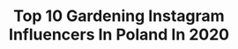 ---
title: Top 10 Gardening Instagram Influencers In Poland In 2020
description: >-
  Find top gardening Instagram influencers in Poland in 2020. Most popular hashtags: #zosta #gardening #wiosna #kwiaty.
platform: Instagram
profiles:
  - username: "miss_donatella_official"
    fullname: >-
      𝓜𝓪𝓻𝔃𝓮𝓷𝓪 𝓑𝓲𝓮𝓵𝓪𝓻𝔃
    location: "Poland"
    followers: 306527
    engagement: 196
    commentsToLikes: 0.070527
    id: ck8t2ks8gzt3p0j78eav4t1ca
    verified: false
    hashtags: "#blackstyle, #chillout, #sweet, #swimwear"
  - username: "segritta"
    fullname: >-
      Matylda Kozakiewicz
    location: "Poland"
    followers: 20037
    engagement: 487
    commentsToLikes: 0.040568
    id: ck0w02nkpc2zu0i19y89ncuwn
    verified: false
    hashtags: "#nomakeup, #psychologia, #wspolpraca, #koronawirus"
  - username: "katarzyna_g_a"
    fullname: >-
      Kasia G - a
    location: "Poland"
    followers: 4462
    engagement: 2429
    commentsToLikes: 0.167811
    id: ck8t1eu27vhtd0j78cwd59mxf
    verified: false
    hashtags: "#kawa, #polka, #flowerstagram, #happytime"
  - username: "katarzynacichopek"
    fullname: >-
      Katarzyna Cichopek
    location: "Poland"
    followers: 357658
    engagement: 277
    commentsToLikes: 0.009153
    id: ck15qb8v120cm0i19pto8zrlt
    verified: false
    hashtags: "#dancing, #tango, #sportgirl, #liposhell"
  - username: "jamamajana"
    fullname: >-
      𝙸𝚐𝚊
    location: "Poland"
    followers: 2836
    engagement: 834
    commentsToLikes: 0.089509
    id: ck6tnq3fmacf90j71xtwob21i
    verified: false
    hashtags: "#feltideas, #dziewczynka, #mybabygirl, #kidsfashion"
  - username: "pawlak_noemi"
    fullname: >-
      Matka Prezesa
    location: "Poland"
    followers: 20511
    engagement: 249
    commentsToLikes: 0.028528
    id: ck0tzdz72pzqm0i193j4un5j9
    verified: false
    hashtags: "#macbook, #outfit, #zabawyzdzieckiem, #eatfamous"
  - username: "ewela5"
    fullname: >-
      W pogodnym domku
    location: "Poland"
    followers: 11279
    engagement: 1057
    commentsToLikes: 0.076168
    id: ck8t5frrva0tl0j78vdt0e8dg
    verified: false
    hashtags: "#kuchnia, #peachcake, #wogrodzie, #ilovegardens"
  - username: "ostatnie_podrygi_50plus"
    fullname: >-
      💟Elwira
    location: "Poland"
    followers: 7515
    engagement: 1068
    commentsToLikes: 0.135011
    id: ck0w482nux9a10i19r0ij8ek9
    verified: false
    hashtags: "#myhome, #stret, #50andfabulos, #kwiatys"
  - username: "grembosiowo"
    fullname: >-
      Marlena 🙋🏼‍♀️
    location: "Poland"
    followers: 18396
    engagement: 766
    commentsToLikes: 0.051594
    id: ck14i6w9mdxzp0i19pq76v1ne
    verified: false
    hashtags: "#farmhouseinspo, #boleslawiec, #hyggelife, #pannamigotka"
  - username: "twojediy"
    fullname: >-
      Kasia Ogórek
    location: "Poland"
    followers: 52444
    engagement: 204
    commentsToLikes: 0.059112
    id: ck15p9hmtwrh70i195wpvs1wi
    verified: false
    hashtags: "#jysk, #scandinaviandesign, #balkonliebe, #balconydecor"
---